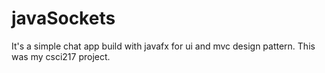 # javaSockets
It's a simple chat app build with javafx for ui and mvc design pattern.
This was my csci217 project.
